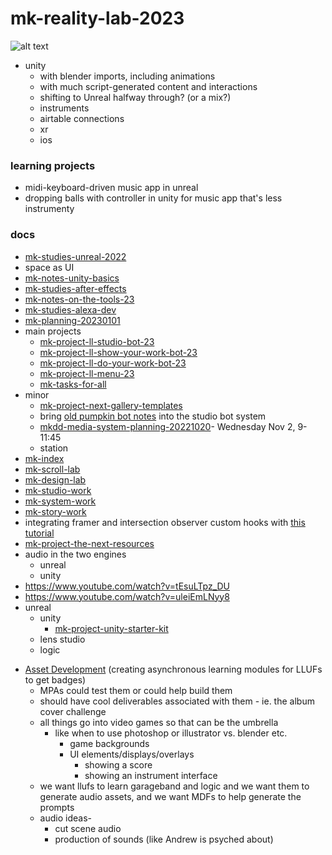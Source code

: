 # mk-reality-lab-2023

![alt text](https://files.slack.com/files-pri/T0HTW3H0V-F04ES82DG5A/screenshot_2022-12-11_at_12.23.49_pm.png?pub_secret=abf10f40fa)

- unity
    - with blender imports, including animations
    - with much script-generated content and interactions
    - shifting to Unreal halfway through? (or a mix?)
    - instruments
    - airtable connections
    - xr
    - ios

### learning projects

- midi-keyboard-driven music app in unreal
- dropping balls with controller in unity for music app that's less instrumenty


### docs

- [mk-studies-unreal-2022](/E7Z04ytFSHWXdxfeZbvbCQ)
- space as UI
- [mk-notes-unity-basics](/ymkGk7D-QqyjWUZuZ0-_BQ)
- [mk-studies-after-effects](/bAGX6cxGSqKlrmTjoFXPBA)
- [mk-notes-on-the-tools-23](/8B7KvmVjQY-SgO-rPRMCqQ)
- [mk-studies-alexa-dev](/TjdbcDdyS5mIy6zsUprtpg)
- [mk-planning-20230101](/m-G_1RvZTxKuPxOdS3zmbw)
- main projects
    - [mk-project-ll-studio-bot-23](/SUQpGlp9TnyM9eCavVm0pg)
    - [mk-project-ll-show-your-work-bot-23](/V9nbrZ8YTF2qmE3IiPOfeQ)
    - [mk-project-ll-do-your-work-bot-23](/5nHNH5jeTxaNB_L7K4oq6Q)
    - [mk-project-ll-menu-23](/T8FPBTr1TDGJn6Jz_7ZFUg)
    - [mk-tasks-for-all](/gy71WXa9Sreqqfd9QklXIg)
- minor
    - [mk-project-next-gallery-templates](/Tfu2UjL8Rs-TZFZp88ih_Q)
    - bring [old pumpkin bot notes](https://hackmd.io/XdlUWX-yQ6Co2hmPwbirNA) into the studio bot system
    - [mkdd-media-system-planning-20221020](/4fVOkBjVTOGqZYsBEGVJzw)- Wednesday Nov 2, 9-11:45
    - station
- [mk-index](/6QGprMWxQVeKdnBLTNaonw)
- [mk-scroll-lab](/ROqWHKTgSsKxd_5yjWHX6Q)
- [mk-design-lab](/AFjPFW-TTImtZn6cAHox7A)
- [mk-studio-work](/HtHsdOQvTFCg1qGJW3D1yA)
- [mk-system-work](/tvoKsq51SFK8UFFm9Kmttg)
- [mk-story-work](/_RrVarg4RUKX5DiWmCFjOQ)
- integrating framer and intersection observer custom hooks with [this tutorial](https://blog.logrocket.com/react-scroll-animations-framer-motion/)
- [mk-project-the-next-resources](/jYlDRbm1TcuEdTzPG-obLw)
- audio in the two engines
    - unreal
    - unity
- https://www.youtube.com/watch?v=tEsuLTpz_DU
- https://www.youtube.com/watch?v=uleiEmLNyy8
- unreal
    - unity
        - [mk-project-unity-starter-kit](/cJEbGtqrTfC5eEShwEKFHg)
    - lens studio
    - logic


* [Asset Development](/grW7J3DFQ7KkuWTWyZylHA) (creating asynchronous learning modules for LLUFs to get badges)
    * MPAs could test them or could help build them
    * should have cool deliverables associated with them - ie. the album cover challenge
    * all things go into video games so that can be the umbrella
        * like when to use photoshop or illustrator vs. blender etc.
            * game backgrounds 
            * UI elements/displays/overlays
                * showing a score
                * showing an instrument interface
    * we want llufs to learn garageband and logic and we want them to generate audio assets, and we want MDFs to help generate the prompts
    * audio ideas-
        * cut scene audio
        * production of sounds (like Andrew is psyched about)
